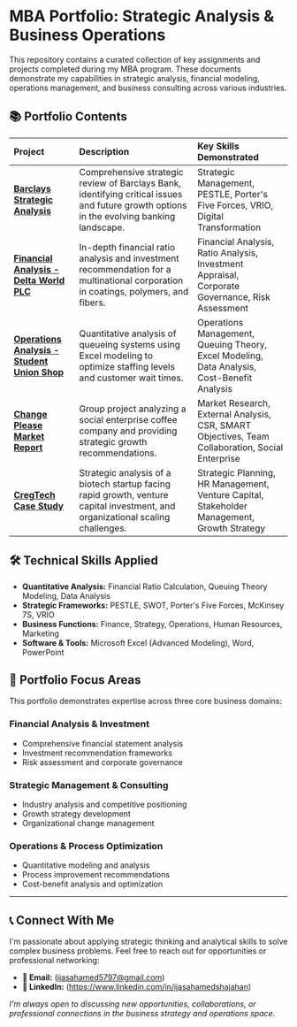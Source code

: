 # MBA Portfolio: Strategic Analysis & Business Operations

This repository contains a curated collection of key assignments and projects completed during my MBA program. These documents demonstrate my capabilities in strategic analysis, financial modeling, operations management, and business consulting across various industries.

## 📚 Portfolio Contents

| Project | Description | Key Skills Demonstrated |
| :--- | :--- | :--- |
| **[Barclays Strategic Analysis](./Barclays-Strategic-Analysis/)** | Comprehensive strategic review of Barclays Bank, identifying critical issues and future growth options in the evolving banking landscape. | Strategic Management, PESTLE, Porter's Five Forces, VRIO, Digital Transformation |
| **[Financial Analysis - Delta World PLC](./Financial-Analysis-Delta-World/)** | In-depth financial ratio analysis and investment recommendation for a multinational corporation in coatings, polymers, and fibers. | Financial Analysis, Ratio Analysis, Investment Appraisal, Corporate Governance, Risk Assessment |
| **[Operations Analysis - Student Union Shop](./Operations-Student-Union-Shop/)** | Quantitative analysis of queueing systems using Excel modeling to optimize staffing levels and customer wait times. | Operations Management, Queuing Theory, Excel Modeling, Data Analysis, Cost-Benefit Analysis |
| **[Change Please Market Report](./Change-Please-Market-Report/)** | Group project analyzing a social enterprise coffee company and providing strategic growth recommendations. | Market Research, External Analysis, CSR, SMART Objectives, Team Collaboration, Social Enterprise |
| **[CregTech Case Study](./CregTech-Case-Study/)** | Strategic analysis of a biotech startup facing rapid growth, venture capital investment, and organizational scaling challenges. | Strategic Planning, HR Management, Venture Capital, Stakeholder Management, Growth Strategy |

## 🛠️ Technical Skills Applied

- **Quantitative Analysis:** Financial Ratio Calculation, Queuing Theory Modeling, Data Analysis
- **Strategic Frameworks:** PESTLE, SWOT, Porter's Five Forces, McKinsey 7S, VRIO
- **Business Functions:** Finance, Strategy, Operations, Human Resources, Marketing
- **Software & Tools:** Microsoft Excel (Advanced Modeling), Word, PowerPoint

## 🎯 Portfolio Focus Areas

This portfolio demonstrates expertise across three core business domains:

### **Financial Analysis & Investment**
- Comprehensive financial statement analysis
- Investment recommendation frameworks
- Risk assessment and corporate governance

### **Strategic Management & Consulting**  
- Industry analysis and competitive positioning
- Growth strategy development
- Organizational change management

### **Operations & Process Optimization**
- Quantitative modeling and analysis
- Process improvement recommendations
- Cost-benefit analysis and optimization

---

## 📞 Connect With Me

I'm passionate about applying strategic thinking and analytical skills to solve complex business problems. Feel free to reach out for opportunities or professional networking:

- **📧 Email:** (ijasahamed5797@gmail.com)
- **💼 LinkedIn:** (https://www.linkedin.com/in/ijasahamedshajahan)


*I'm always open to discussing new opportunities, collaborations, or professional connections in the business strategy and operations space.*
